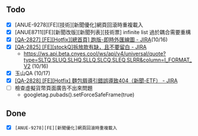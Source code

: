 ## Todo
* [x] [ANUE-9278][FE][技術][新聞優化]網頁回滾時重複載入
* [x] [ANUE8711[[FE][新聞改版][新聞列表][技術票] infinite list 過於耦合需要重構
* [x] [[QA-2827] [FE][Hotfix][總首頁] 跑版-即時外匯線圖 - JIRA](https://cnyesrd.atlassian.net/browse/QA-2827)(10/16)
* [x] [[QA-2825] [FE][stockQ]拆放款有缺，且不要留白 - JIRA](https://cnyesrd.atlassian.net/browse/QA-2825)
	* https://ws.api.beta.cnyes.cool/ws/api/v4/universal/quote?type=SLTQ,SLUQ,SLHQ,SLLQ,SLCQ,SLEQ,SLRR&column=I_FORMAT_V2 (10/16)
* [x] 玉山QA (10/17)
* [x] [[QA-2828] [FE][Hotfix] 麵包屑導引錯誤導致404（新聞-ETF） - JIRA](https://cnyesrd.atlassian.net/browse/QA-2828)
* [ ] 檢查虛擬貨幣頁面廣告不出來問題
	* googletag.pubads().setForceSafeFrame(true)

## Done
* [x] `[ANUE-9278][FE][新聞優化]網頁回滾時重複載入`

